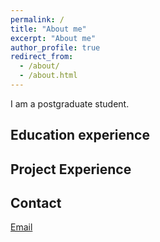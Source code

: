 ```yaml
---
permalink: /
title: "About me"
excerpt: "About me"
author_profile: true
redirect_from: 
  - /about/
  - /about.html
---
```


I am a postgraduate student.

## Education experience


## Project Experience


## Contact
[Email](mailto:1343929003@qq.com)
